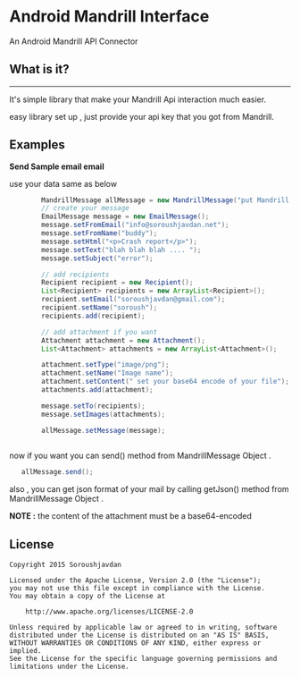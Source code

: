 # Android Mandrill Interface
An Android Mandrill API Connector


## What is it?
  -----------
It's simple library that make your Mandrill Api interaction much easier. 

easy library set up , just provide your api 
   key that you got from Mandrill.


Examples
--------
**Send Sample email email**

use your data same as below

```java
        MandrillMessage allMessage = new MandrillMessage("put Mandrill Api key here");
        // create your message
        EmailMessage message = new EmailMessage();
        message.setFromEmail("info@soroushjavdan.net");
        message.setFromName("buddy");
        message.setHtml("<p>Crash report</p>");
        message.setText("blah blah blah .... ");
        message.setSubject("error");

        // add recipients
        Recipient recipient = new Recipient();
        List<Recipient> recipients = new ArrayList<Recipient>();
        recipient.setEmail("soroushjavdan@gmail.com");
        recipient.setName("soroush");
        recipients.add(recipient);

        // add attachment if you want
        Attachment attachment = new Attachment();
        List<Attachment> attachments = new ArrayList<Attachment>();

        attachment.setType("image/png");
        attachment.setName("Image name");
        attachment.setContent(" set your base64 encode of your file");
        attachments.add(attachment);

        message.setTo(recipients);
        message.setImages(attachments);

        allMessage.setMessage(message);
        
```

now if you want you can send() method from MandrillMessage Object .

```java
   allMessage.send();
```

also , you can get json format of your mail by calling  getJson() method from MandrillMessage Object .

**NOTE :**  the content of the attachment must be a base64-encoded 



## License

```
Copyright 2015 Soroushjavdan

Licensed under the Apache License, Version 2.0 (the "License");
you may not use this file except in compliance with the License.
You may obtain a copy of the License at

    http://www.apache.org/licenses/LICENSE-2.0

Unless required by applicable law or agreed to in writing, software
distributed under the License is distributed on an "AS IS" BASIS,
WITHOUT WARRANTIES OR CONDITIONS OF ANY KIND, either express or implied.
See the License for the specific language governing permissions and
limitations under the License.
```


